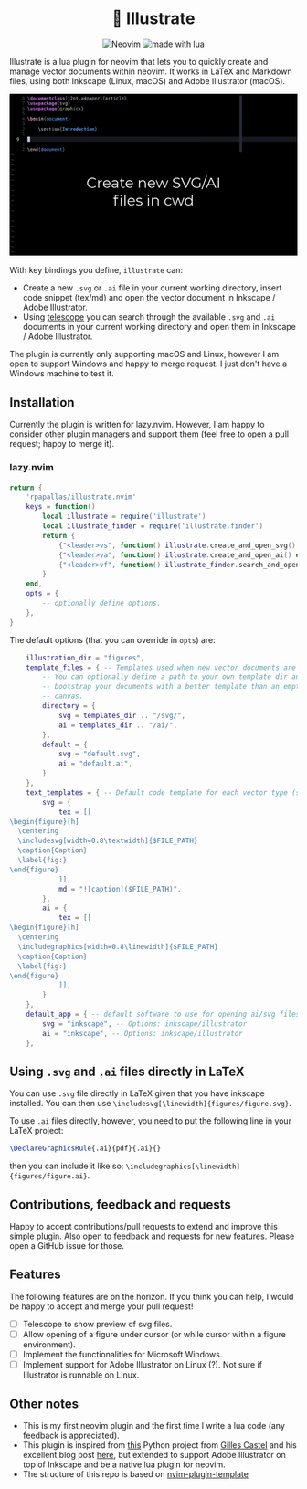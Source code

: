 <h1 align="center">🎨 Illustrate</h1>

<p align="center">

<img src="https://img.shields.io/badge/Neovim-57A143?logo=neovim&logoColor=fff&style=for-the-badge" alt="Neovim" />

<img src="https://img.shields.io/badge/Made%20With%20Lua-2C2D72?logo=lua&logoColor=fff&style=for-the-badge" alt="made with lua" >

Illustrate is a lua plugin for neovim that lets you to quickly create and
manage vector documents within neovim. It works in LaTeX and Markdown files,
using both Inkscape (Linux, macOS) and Adobe Illustrator (macOS).

![demo](assets/demo.gif)

</p>

With key bindings you define, `illustrate` can:

* Create a new `.svg` or `.ai` file in your current working directory,
  insert code snippet (tex/md) and open the vector document in Inkscape / Adobe Illustrator.
* Using [telescope](https://github.com/nvim-telescope/telescope.nvim) you can search through the
  available `.svg` and `.ai` documents in your current working directory and
  open them in Inkscape / Adobe Illustrator.

The plugin is currently only supporting macOS and Linux, however I am open to
support Windows and happy to merge request. I just don't have a Windows machine
to test it.

## Installation

Currently the plugin is written for lazy.nvim. However, I am happy to consider
other plugin managers and support them (feel free to open a pull request; happy
to merge it).

### lazy.nvim

```lua
return { 
    'rpapallas/illustrate.nvim'
    keys = function()
        local illustrate = require('illustrate')
        local illustrate_finder = require('illustrate.finder')
        return {
            {"<leader>vs", function() illustrate.create_and_open_svg() end, desc ="create new .svg file, open it in default app and insert code in document."},
            {"<leader>va", function() illustrate.create_and_open_ai() end, desc ="craete new .ai file, open it in default app and insert code in document."},
            {"<leader>vf", function() illustrate_finder.search_and_open() end, desc ="search for illustration files in current directory and open selected one in default app."},
        }
    end,
    opts = {
        -- optionally define options.
    },
}
```

The default options (that you can override in `opts`) are:

```lua
    illustration_dir = "figures",
    template_files = { -- Templates used when new vector documents are created.
        -- You can optionally define a path to your own template dir and
        -- bootstrap your documents with a better template than an empty 
        -- canvas. 
        directory = {
            svg = templates_dir .. "/svg/",
            ai = templates_dir .. "/ai/",
        },
        default = {
            svg = "default.svg",
            ai = "default.ai",
        }
    },
    text_templates = { -- Default code template for each vector type (svg/ai) and each document (tex/md)
        svg = {
            tex = [[
\begin{figure}[h]
  \centering
  \includesvg[width=0.8\textwidth]{$FILE_PATH}
  \caption{Caption}
  \label{fig:}
\end{figure}
            ]],
            md = "![caption]($FILE_PATH)",
        },
        ai = {
            tex = [[
\begin{figure}[h]
  \centering
  \includegraphics[width=0.8\linewidth]{$FILE_PATH}
  \caption{Caption}
  \label{fig:}
\end{figure}
            ]],
        }
    },
    default_app = { -- default software to use for opening ai/svg files.
        svg = "inkscape", -- Options: inkscape/illustrator
        ai = "inkscape", -- Options: inkscape/illustrator
    },
```

## Using `.svg` and `.ai` files directly in LaTeX

You can use `.svg` file directly in LaTeX given that you have inkscape 
installed. You can then use `\includesvg[\linewidth]{figures/figure.svg}`.

To use `.ai` files directly, however, you need to put the following line in your
LaTeX project:

```tex
\DeclareGraphicsRule{.ai}{pdf}{.ai}{}
```

then you can include it like so: `\includegraphics[\linewidth]{figures/figure.ai}`.

## Contributions, feedback and requests

Happy to accept contributions/pull requests to extend and improve this simple 
plugin. Also open to feedback and requests for new features. Please open a 
GitHub issue for those.

## Features

The following features are on the horizon. If you think you can help, I would
be happy to accept and merge your pull request!

- [ ] Telescope to show preview of svg files.
- [ ] Allow opening of a figure under cursor (or while cursor within a figure environment).
- [ ] Implement the functionalities for Microsoft Windows.
- [ ] Implement support for Adobe Illustrator on Linux (?). Not sure if Illustrator is runnable on Linux.

## Other notes

* This is my first neovim plugin and the first time I write a lua code (any feedback is appreciated).
* This plugin is inspired from [this](https://github.com/gillescastel/inkscape-figures) Python project from [Gilles Castel](https://github.com/gillescastel) and his excellent blog post [here](https://castel.dev/post/lecture-notes-2/), but extended to support Adobe Illustrator on top of Inkscape and be a native lua plugin for neovim.
* The structure of this repo is based on [nvim-plugin-template](https://github.com/mistricky/nvim-plugin-template)

